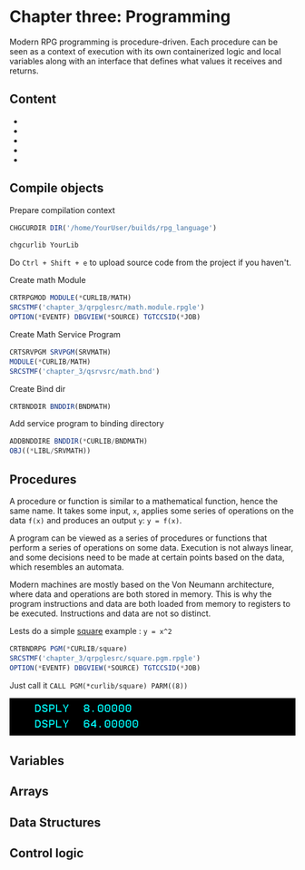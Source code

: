 # Chapter three: Programming

Modern RPG programming is procedure-driven. Each procedure can be seen as a context of execution with its own containerized logic and local variables along with an interface that defines what values it receives and returns. 

## Content

- []()
- []()
- []()
- []()
- []()

## Compile objects

Prepare compilation context
```js
CHGCURDIR DIR('/home/YourUser/builds/rpg_language')
```
```js
chgcurlib YourLib
```

Do `Ctrl + Shift + e` to upload source code from the project if you haven't.

Create math Module
```js
CRTRPGMOD MODULE(*CURLIB/MATH) 
SRCSTMF('chapter_3/qrpglesrc/math.module.rpgle')
OPTION(*EVENTF) DBGVIEW(*SOURCE) TGTCCSID(*JOB)
```

Create Math Service Program
```js
CRTSRVPGM SRVPGM(SRVMATH)                            
MODULE(*CURLIB/MATH)
SRCSTMF('chapter_3/qsrvsrc/math.bnd')    
```

Create Bind dir
```js
CRTBNDDIR BNDDIR(BNDMATH)
```

Add service program to binding directory
```js
ADDBNDDIRE BNDDIR(*CURLIB/BNDMATH)
OBJ((*LIBL/SRVMATH))
```

## Procedures

A procedure or function is similar to a mathematical function, hence the same name. It takes some input, `x`, applies some series of operations on the data `f(x)` and produces an output `y`: `y = f(x)`.

A program can be viewed as a series of procedures or functions that perform a series of operations on some data. Execution is not always linear, and some decisions need to be made at certain points based on the data, which resembles an automata.

Modern machines are mostly based on the Von Neumann architecture, where data and operations are both stored in memory. This is why the program instructions and data are both loaded from memory to registers to be executed. Instructions and data are not so distinct.

Lests do a simple [square](./qrpglesrc/square.pgm.rpgle#13) example : `y = x^2`

```js
CRTBNDRPG PGM(*CURLIB/square) 
SRCSTMF('chapter_3/qrpglesrc/square.pgm.rpgle') 
OPTION(*EVENTF) DBGVIEW(*SOURCE) TGTCCSID(*JOB)
```

Just call it `CALL PGM(*curlib/square) PARM((8))`
<div style="text-align: center;">
  <img src="../images/chapter_3/square_output.png" alt="pgm_from_crtbndrpg" style="display: inline-block;">
</div>



## Variables


## Arrays


## Data Structures


## Control logic
